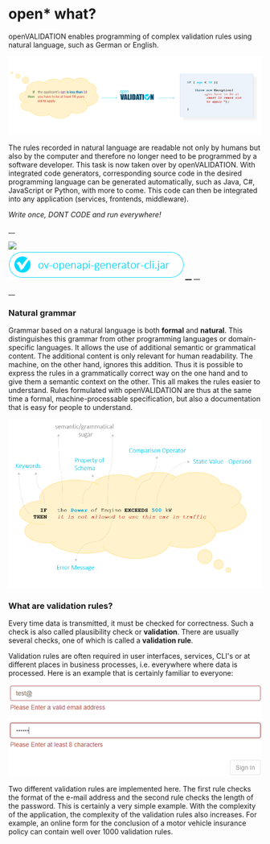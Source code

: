 # open\* what?

openVALIDATION enables programming of complex validation rules using natural language, such as German or English. 

![](.gitbook/assets/language-to-code.png)

The rules recorded in natural language are readable not only by humans but also by the computer and therefore no longer need to be programmed by a software developer. This task is now taken over by openVALIDATION. With integrated code generators, corresponding source code in the desired programming language can be generated automatically, such as Java, C\#, JavaScript or Python, with more to come. This code can then be integrated into any application \(services, frontends, middleware\). 

_Write once, DONT CODE and run everywhere!_

\_\_

[![](.gitbook/assets/button1%20%285%29.PNG)](https://downloadarchive.blob.core.windows.net/openvalidation-generator/openvalidation.jar)  
[![](.gitbook/assets/button2%20%283%29.PNG)\_\_](https://downloadarchive.blob.core.windows.net/openvalidation-openapi-generator/ov-openapi-generator-cli.jar) __

\_\_

### Natural grammar

Grammar based on a natural language is both **formal** and **natural**. This distinguishes this grammar from other programming languages or domain-specific languages. It allows the use of additional semantic or grammatical content. The additional content is only relevant for human readability. The machine, on the other hand, ignores this addition. Thus it is possible to express the rules in a grammatically correct way on the one hand and to give them a semantic context on the other. This all makes the rules easier to understand. Rules formulated with openVALIDATION are thus at the same time a formal, machine-processable specification, but also a documentation that is easy for people to understand.

![](.gitbook/assets/grammar2.png)

### What are validation rules?

Every time data is transmitted, it must be checked for correctness. Such a check is also called plausibility check or **validation**. There are usually several checks, one of which is called a **validation rule**.

Validation rules are often required in user interfaces, services, CLI's or at different places in business processes, i.e. everywhere where data is processed. Here is an example that is certainly familiar to everyone:

![](.gitbook/assets/login-2.png)

Two different validation rules are implemented here. The first rule checks the format of the e-mail address and the second rule checks the length of the password. This is certainly a very simple example. With the complexity of the application, the complexity of the validation rules also increases. For example, an online form for the conclusion of a motor vehicle insurance policy can contain well over 1000 validation rules. 



